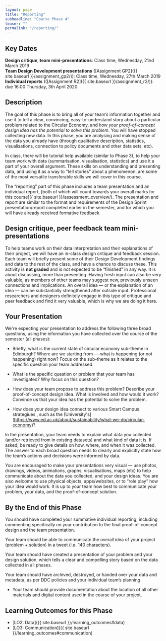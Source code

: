 ```yaml
---
layout: page
title: "Reporting"
subheadline: "Course Phase 4"
teaser: ""
permalink: "/reporting/"
---
```



## Key Dates

**Design critique, team mini-presentations**: Class time, Wednesday, 21nd March 2019  
**Team Design Development presentations** ([Assignment GP2]({{ site.baseurl }}/assignment_gp2/)): Class time, Wednesday, 27th March 2019  
**Individual reports** (([Assignment R2]({{ site.baseurl }}/assignment_r2/)): due 16:00 Thursday, 3th April 2020 

## Description

The goal of this phase is to bring all of your team’s information together and use it to tell a clear, convincing, easy-to-understand story about a particular problem related to the Circular Economy, and *how your proof-of-concept design idea has the potential to solve this problem*. You will have stopped collecting new data. In this phase, you are analysing and making sense of the data you already have (through qualitative description, statistics, visualisations, connection to policy documents and other data sets, etc). 

In class, there will be tutorial help available (similar to Phase 3), to help your team work with data (summarisation, visualisation, statistics) and use it a part of your overall argument. These skills on understanding and presenting data, and using it as a way to “tell stories” about a phenomenon, are some of the most versatile transferable skills we will cover in this course. 

The “reporting” part of this phase includes a team presentation and an individual report, [both of which will count towards your overall marks for this course]({ site.baseurl }}/assessment_overview/). The presentation and report are similar to the format and requirements of the Design Sprint presentation/report completed earlier in the semester, and for which you will have already received formative feedback. 

## Design critique, peer feedback team mini-presentations

To help teams work on their data interpretation and their explanations of their project, we will have an in-class design critique and feedback session. Each team will briefly present some of their Design Development findings and data to the rest of the class, and have a chance to discuss these. This activity is **not graded** and is not expected to be “finished” in any way. It is about discussing, more than presenting. Having fresh input can also be very valuable, as members of other teams may suggest new, previously unseen connections and implications. An overall idea &mdash; or the explanation of an idea &mdash; can be substantially strengthened after outside input. Professional researchers and designers definitely engage in this type of critique and peer feedback and find it very valuable, which is why we are doing it here. 

## Your Presentation

We're expecting your presentation to address the following three broad questions, using the information you have collected over the course of the semester (all phases):

* Briefly, what is the current state of circular economy sub-theme in Edinburgh? Where are we starting from ---what is happening (or not happening) right now? Focus on the sub-theme as it relates to the specific question your team addressed.

* What is the specific question or problem that your team has investigated? Why focus on this question?

* How does your team propose to address this problem? Describe your proof-of-concept design idea. What is involved and how would it work? Convince us that your idea has the potential to solve the problem. 

* How does your design idea connect to various Smart Campus strategiues ,  such as the [University's] (https://www.ed.ac.uk/about/sustainability/what-we-do/circular-economy)?

In the presentation, your team needs to explain what data you collected (and/or retrieved from in existing datasets) and what kind of data it is. If asked, be ready to give details on how, where, and when it was collected. The answer to each broad question needs to clearly and explicitly state how the team’s actions and decisions were informed by data.

You are encouraged to make your presentations very visual  &mdash;  use photos, drawings, videos, animations, graphs, visualisations, maps (etc) to help communicate about the data you collected, and your design ideas. You are also welcome to use physical objects, apps/websites, or to “role play” how your idea would work. It is up to your team how best to communicate your problem, your data, and the proof-of-concept solution.


## By the End of this Phase

You should have completed your summative individual reporting, including commenting specifically on your contribution to the final proof-of-concept design and the team presentation.

Your team should be able to communicate the overall idea of your project (problem + solution) in a tweet (i.e. 140 characters).

Your team should have created a presentation of your problem and your design solution, which tells a clear and compelling story based on the data collected in all phases. 

Your team should have archived, destroyed, or handed over your data and metadata, as per DDC policies and your individual team’s planning. 

* Your team should provide documentation about the location of all other materials and digital content used in the course of your projext. 


## Learning Outcomes for this Phase


* [LO2: Data]({{ site.baseurl }}/learning_outcomes#data)
* [LO3: Communication]({{ site.baseurl }}/learning_outcomes#communication)




